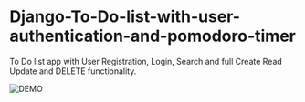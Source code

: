 # Django-To-Do-list-with-user-authentication-and-pomodoro-timer
To Do list app with User Registration, Login, Search and full Create Read Update and DELETE functionality.

![DEMO](../master/Django%20To%20Do%20List%20App.jpg)
